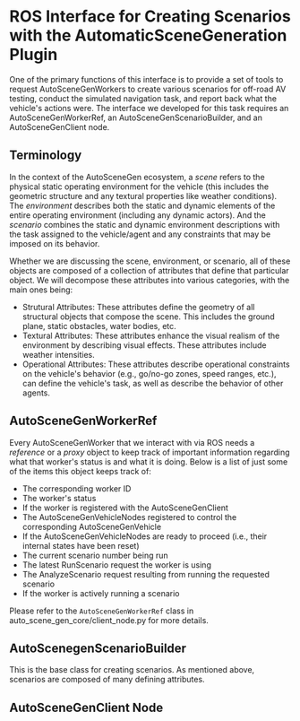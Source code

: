 # ROS Interface for Creating Scenarios with the AutomaticSceneGeneration Plugin

One of the primary functions of this interface is to provide a set of tools to request AutoSceneGenWorkers to create various scenarios for off-road AV testing, conduct the simulated navigation task, and report back what the vehicle's actions were. The interface we developed for this task requires an AutoSceneGenWorkerRef, an AutoSceneGenScenarioBuilder, and an AutoSceneGenClient node.

## Terminology

In the context of the AutoSceneGen ecosystem, a *scene* refers to the physical static operating environment for the vehicle (this includes the geometric structure and any textural properties like weather conditions). The *environment* describes both the static and dynamic elements of the entire operating environment (including any dynamic actors). And the *scenario* combines the static and dynamic environment descriptions with the task assigned to the vehicle/agent and any constraints that may be imposed on its behavior.

Whether we are discussing the scene, environment, or scenario, all of these objects are composed of a collection of attributes that define that particular object. We will decompose these attributes into various categories, with the main ones being:
- Strutural Attributes: These attributes define the geometry of all structural objects that compose the scene. This includes the ground plane, static obstacles, water bodies, etc.
- Textural Attributes: These attributes enhance the visual realism of the environment by describing visual effects. These attributes include weather intensities.
- Operational Attributes: These attributes describe operational constraints on the vehicle's behavior  (e.g., go/no-go zones, speed ranges, etc.), can define the vehicle's task, as well as describe the behavior of other agents.

## AutoSceneGenWorkerRef

Every AutoSceneGenWorker that we interact with via ROS needs a *reference* or a *proxy* object to keep track of important information regarding what that worker's status is and what it is doing. Below is a list of just some of the items this object keeps track of:
- The corresponding worker ID
- The worker's status
- If the worker is registered with the AutoSceneGenClient
- The AutoSceneGenVehicleNodes registered to control the corresponding AutoSceneGenVehicle
- If the AutoSceneGenVehicleNodes are ready to proceed (i.e., their internal states have been reset)
- The current scenario number being run
- The latest RunScenario request the worker is using
- The AnalyzeScenario request resulting from running the requested scenario
- If the worker is actively running a scenario

Please refer to the `AutoSceneGenWorkerRef` class in auto_scene_gen_core/client_node.py for more details.

## AutoScenegenScenarioBuilder

This is the base class for creating scenarios. As mentioned above, scenarios are composed of many defining attributes.

## AutoSceneGenClient Node
